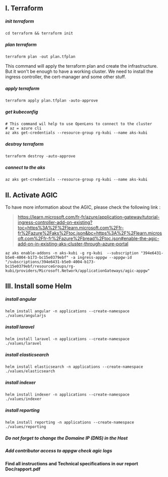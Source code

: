 ## I. Terraform

##### init terraform ######
```
cd terraform && terraform init
```

##### plan terraform ######
```
terraform plan -out plan.tfplan
```

This command will apply the terraform plan and create the infrastructure. But it won't be enough to have a working cluster. We need to install the ingress controller, the cert-manager and some other stuff.

##### apply terraform ######
```
terraform apply plan.tfplan -auto-approve
```

##### get kubeconfig ######
```
# This command wil help to use OpenLens to connect to the cluster
# az = azure cli
az aks get-credentials --resource-group rg-kubi --name aks-kubi
```

##### destroy terraform ######
```
terraform destroy -auto-approve
```

##### connect to the aks ######
```
az aks get-credentials --resource-group rg-kubi --name aks-kubi
```

## II. Activate AGIC ######

To have more information about the AGIC, please check the following link : 

>https://learn.microsoft.com/fr-fr/azure/application-gateway/tutorial-ingress-controller-add-on-existing?toc=https%3A%2F%2Flearn.microsoft.com%2Ffr-fr%2Fazure%2Faks%2Ftoc.json&bc=https%3A%2F%2Flearn.microsoft.com%2Ffr-fr%2Fazure%2Fbread%2Ftoc.json#enable-the-agic-add-on-in-existing-aks-cluster-through-azure-portal

```
az aks enable-addons -n aks-kubi -g rg-kubi  --subscription "394e6431-b5e0-4004-b173-bc15e0379ebf" -a ingress-appgw --appgw-id "/subscriptions/394e6431-b5e0-4004-b173-bc15e0379ebf/resourceGroups/rg-kubi/providers/Microsoft.Network/applicationGateways/agic-appgw"
```

## III. Install some Helm

##### install angular ######
```
helm install angular -n applications --create-namespace ./values/angularjs
```

##### install laravel ######
```
helm install laravel -n applications --create-namespace ./values/laravel
```

##### install elasticsearch ######
```
helm install elasticsearch -n applications --create-namespace ./values/elasticsearch
```

##### install indexer ######
```
helm install indexer -n applications --create-namespace ./values/indexer
```

##### install reporting ######
```
helm install reporting -n applications --create-namespace ./values/reporting
```

##### Do not forget to change the  Domaine IP (DNS) in the Host ######

##### Add contributor access to appgw check agic logs

#### Find all instructions and Technical specifications in our report Doc/rapport.pdf
